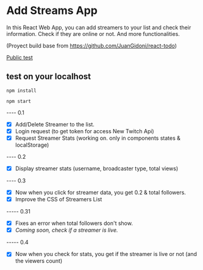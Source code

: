 # Add Streams App

In this React Web App, you can add streamers to your list and check their information.
Check if they are online or not. And more functionalities.

(Proyect build base from https://github.com/JuanGidoni/react-todo)

[Public test](https://addstreams.netlify.app/)

## test on your localhost

`npm install`

`npm start`

---- 0.1

* [x] Add/Delete Streamer to the list.
* [x] Login request (to get token for access New Twitch Api)
* [x] Request Streamer Stats (working on. only in components states & localStorage)

---- 0.2

* [x] Display streamer stats (username, broadcaster type, total views)

---- 0.3

* [x] Now when you click for streamer data, you get 0.2 & total followers.
* [x] Improve the CSS of Streamers List

----- 0.31

* [x] Fixes an error when total followers don't show.
* [x] _Coming soon, check if a streamer is live._

----- 0.4

* [x] Now when you check for stats, you get if the streamer is live or not (and the viewers count)
